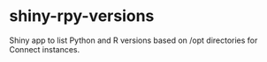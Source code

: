 # shiny-rpy-versions
Shiny app to list Python and R versions based on /opt directories for Connect instances.
